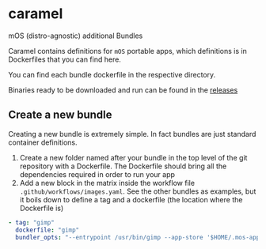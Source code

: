 # caramel
mOS (distro-agnostic) additional Bundles

Caramel contains definitions for `mOS` portable apps, which definitions is in Dockerfiles that you can find here.

You can find each bundle dockerfile in the respective directory.

Binaries ready to be downloaded and run can be found in the [releases](https://github.com/mocaccinoOS/caramel/releases)

## Create a new bundle

Creating a new bundle is extremely simple. In fact bundles are just standard container definitions. 

1) Create a new folder named after your bundle in the top level of the git repository with a Dockerfile. The Dockerfile should bring all the dependencies required in order to run your app
2) Add a new block in the matrix inside the workflow file `.github/workflows/images.yaml`. See the other bundles as examples, but it boils down to define a tag and a dockerfile (the location where the Dockerfile is)

```yaml
- tag: "gimp"
  dockerfile: "gimp"
  bundler_opts: "--entrypoint /usr/bin/gimp --app-store '$HOME/.mos-app/gimp' --app-mounts /dev --app-mounts /home --app-mounts /sys --app-mounts /tmp --app-mounts /run"
```